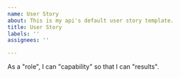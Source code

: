 ```yaml
---
name: User Story
about: This is my api's default user story template.
title: User Story
labels: ''
assignees: ''

---
```


As a "role", I can "capability" so that I can "results".
